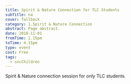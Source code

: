 ```yaml
---
title: Spirit & Nature Connection for TLC Students
subTitle: na
cover: fallback
category: 1.Spirit & Nature Connection
abstract: Page abstract.
date: 2018-11-01
fromTime: 1.15pm
toTime: 4.15pm
type: event
cost: Free
tags:
  - sncChildren
---
```


Spirit & Nature connection session for only TLC students.

